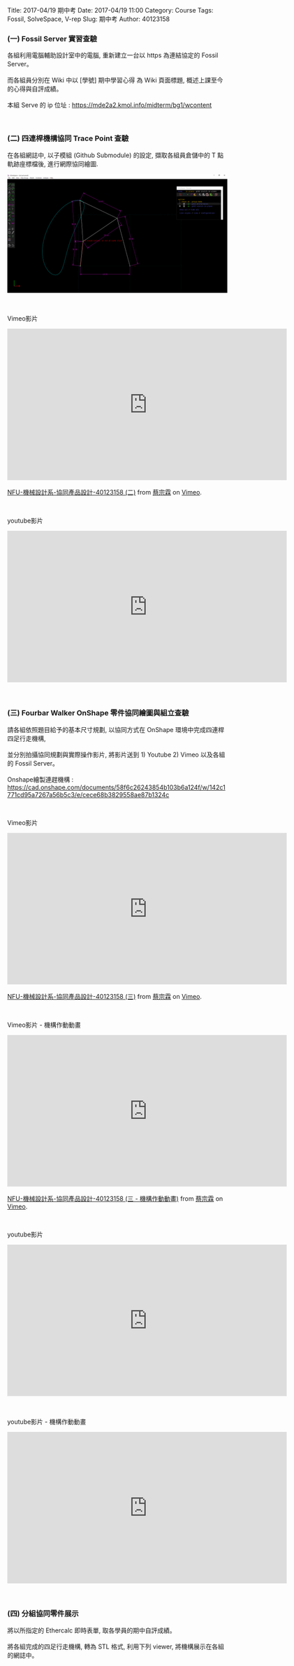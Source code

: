 Title: 2017-04/19 期中考
Date: 2017-04/19 11:00
Category: Course
Tags: Fossil, SolveSpace, V-rep
Slug: 期中考
Author: 40123158

<h3>(一) Fossil Server 實習查驗</h3>
<p>各組利用電腦輔助設計室中的電腦, 重新建立一台以 https 為連結協定的 Fossil Server。
<br>
<br>而各組員分別在 Wiki 中以 [學號] 期中學習心得 為 Wiki 頁面標題, 概述上課至今的心得與自評成績。
<br>
<br>本組 Serve 的 ip 位址 : <a href="https://mde2a2.kmol.info/midterm/bg1/wcontent">https://mde2a2.kmol.info/midterm/bg1/wcontent </a></p>
<br> 
<h3>(二) 四連桿機構協同 Trace Point 查驗</h3>
<p>在各組網誌中, 以子模組 (Github Submodule) 的設定, 擷取各組員倉儲中的 T 點軌跡座標檔後, 進行網際協同繪圖.</p>
<p><img src="https://github.com/40123158/2017springcd_hw/blob/gh-pages/data/midterm1.png?raw=true"></p>
<br> 
<p>Vimeo影片</p>
<iframe src="https://player.vimeo.com/video/213775843" width="640" height="347" frameborder="0" webkitallowfullscreen mozallowfullscreen allowfullscreen></iframe>
<p><a href="https://vimeo.com/213775843">NFU-機械設計系-協同產品設計-40123158 (二)</a> from <a href="https://vimeo.com/user26960874">蔡宗霖</a> on <a href="https://vimeo.com">Vimeo</a>.</p>
<br> 
<p>youtube影片</p>
<p><iframe width="640" height="347" src="https://www.youtube.com/embed/Xig_FuGB0-c" frameborder="0" allowfullscreen></iframe></p>
<br> 
<h3>(三) Fourbar Walker OnShape 零件協同繪圖與組立查驗</h3>
<p>請各組依照題目給予的基本尺寸規劃, 以協同方式在 OnShape 環境中完成四連桿四足行走機構, 
<br> 
<br>並分別拍攝協同規劃與實際操作影片, 將影片送到 1) Youtube 2) Vimeo 以及各組的 Fossil Server。
<br> 
<br>Onshape繪製連趕機構 : 
<br><a href="https://cad.onshape.com/documents/58f6c26243854b103b6a124f/w/142c1771cd95a7267a56b5c3/e/cece68b3829558ae87b1324c">https://cad.onshape.com/documents/58f6c26243854b103b6a124f/w/142c1771cd95a7267a56b5c3/e/cece68b3829558ae87b1324c </a></p>
<br> 
<p>Vimeo影片</p>
<iframe src="https://player.vimeo.com/video/213781620" width="640" height="347" frameborder="0" webkitallowfullscreen mozallowfullscreen allowfullscreen></iframe>
<p><a href="https://vimeo.com/213781620">NFU-機械設計系-協同產品設計-40123158 (三)</a> from <a href="https://vimeo.com/user26960874">蔡宗霖</a> on <a href="https://vimeo.com">Vimeo</a>.</p>
<br> 
<p>Vimeo影片 - 機構作動動畫</p>
<iframe src="https://player.vimeo.com/video/214769406" width="640" height="347" frameborder="0" webkitallowfullscreen mozallowfullscreen allowfullscreen></iframe>
<p><a href="https://vimeo.com/214769406">NFU-機械設計系-協同產品設計-40123158 (三 - 機構作動動畫)</a> from <a href="https://vimeo.com/user26960874">蔡宗霖</a> on <a href="https://vimeo.com">Vimeo</a>.</p>
<br> 
<p>youtube影片</p>
<iframe width="640" height="347" src="https://www.youtube.com/embed/tcW-I39wq1k" frameborder="0" allowfullscreen></iframe></p>
<br> 
<p>youtube影片 - 機構作動動畫</p>
<iframe width="640" height="347" src="https://www.youtube.com/embed/6-aSEW_Woyg" frameborder="0" allowfullscreen></iframe></p>
<br> 
<h3>(四) 分組協同零件展示</h3>
<p>將以所指定的 Ethercalc 即時表單, 取各學員的期中自評成績。
<br>
<br>將各組完成的四足行走機構, 轉為 STL 格式, 利用下列 viewer, 將機構展示在各組的網誌中。</p>
